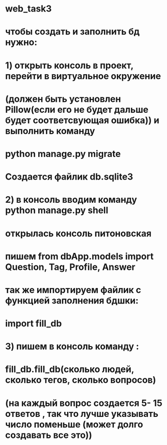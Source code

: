 # web_task3

# чтобы создать и заполнить бд нужно:

# 1) открыть консоль в проект, перейти в виртуальное окружение

# (должен быть установлен Pillow(если его не будет дальше будет соответсвующая ошибка)) и выполнить команду

# python manage.py migrate

# Создается файлик db.sqlite3

# 2) в консоль вводим команду python manage.py shell

# открылась консоль питоновская

# пишем from dbApp.models import Question, Tag, Profile, Answer

# так же импортируем файлик с функцией заполнения бдшки:

# import fill_db

# 3) пишем в консоль команду :

# fill_db.fill_db(сколько людей, сколько тегов, сколько вопросов)

# (на каждый вопрос создается 5- 15 ответов , так что лучше указывать число поменьше (может долго создавать все это))
